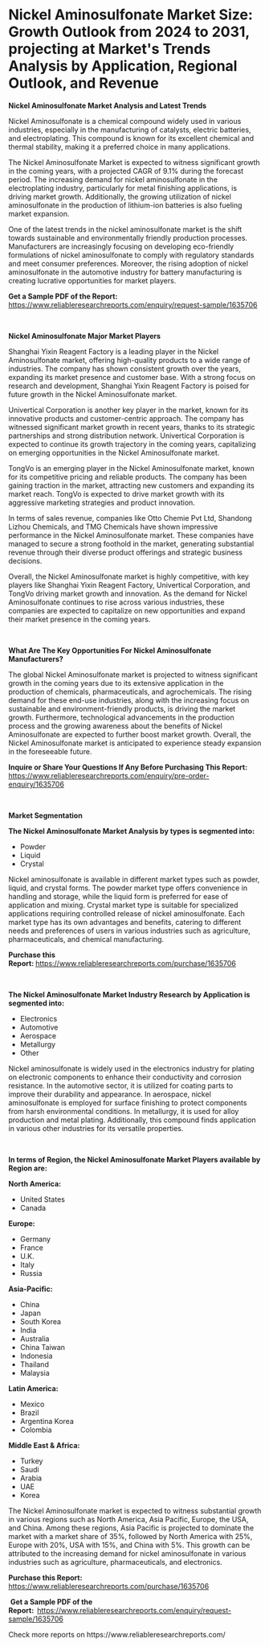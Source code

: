 <p><h1>Nickel Aminosulfonate Market Size: Growth Outlook from 2024 to 2031, projecting at Market's Trends Analysis by Application, Regional Outlook, and Revenue</h1></p><p><strong>Nickel Aminosulfonate Market Analysis and Latest Trends</strong></p>
<p><p>Nickel Aminosulfonate is a chemical compound widely used in various industries, especially in the manufacturing of catalysts, electric batteries, and electroplating. This compound is known for its excellent chemical and thermal stability, making it a preferred choice in many applications.</p><p>The Nickel Aminosulfonate Market is expected to witness significant growth in the coming years, with a projected CAGR of 9.1% during the forecast period. The increasing demand for nickel aminosulfonate in the electroplating industry, particularly for metal finishing applications, is driving market growth. Additionally, the growing utilization of nickel aminosulfonate in the production of lithium-ion batteries is also fueling market expansion.</p><p>One of the latest trends in the nickel aminosulfonate market is the shift towards sustainable and environmentally friendly production processes. Manufacturers are increasingly focusing on developing eco-friendly formulations of nickel aminosulfonate to comply with regulatory standards and meet consumer preferences. Moreover, the rising adoption of nickel aminosulfonate in the automotive industry for battery manufacturing is creating lucrative opportunities for market players.</p></p>
<p><strong>Get a Sample PDF of the Report:&nbsp;</strong> <a href="https://www.reliableresearchreports.com/enquiry/request-sample/1635706">https://www.reliableresearchreports.com/enquiry/request-sample/1635706</a></p>
<p>&nbsp;</p>
<p><strong>Nickel Aminosulfonate Major Market Players</strong></p>
<p><p>Shanghai Yixin Reagent Factory is a leading player in the Nickel Aminosulfonate market, offering high-quality products to a wide range of industries. The company has shown consistent growth over the years, expanding its market presence and customer base. With a strong focus on research and development, Shanghai Yixin Reagent Factory is poised for future growth in the Nickel Aminosulfonate market.</p><p>Univertical Corporation is another key player in the market, known for its innovative products and customer-centric approach. The company has witnessed significant market growth in recent years, thanks to its strategic partnerships and strong distribution network. Univertical Corporation is expected to continue its growth trajectory in the coming years, capitalizing on emerging opportunities in the Nickel Aminosulfonate market.</p><p>TongVo is an emerging player in the Nickel Aminosulfonate market, known for its competitive pricing and reliable products. The company has been gaining traction in the market, attracting new customers and expanding its market reach. TongVo is expected to drive market growth with its aggressive marketing strategies and product innovation.</p><p>In terms of sales revenue, companies like Otto Chemie Pvt Ltd, Shandong Lizhou Chemicals, and TMG Chemicals have shown impressive performance in the Nickel Aminosulfonate market. These companies have managed to secure a strong foothold in the market, generating substantial revenue through their diverse product offerings and strategic business decisions.</p><p>Overall, the Nickel Aminosulfonate market is highly competitive, with key players like Shanghai Yixin Reagent Factory, Univertical Corporation, and TongVo driving market growth and innovation. As the demand for Nickel Aminosulfonate continues to rise across various industries, these companies are expected to capitalize on new opportunities and expand their market presence in the coming years.</p></p>
<p>&nbsp;</p>
<p><strong>What Are The Key Opportunities For Nickel Aminosulfonate Manufacturers?</strong></p>
<p><p>The global Nickel Aminosulfonate market is projected to witness significant growth in the coming years due to its extensive application in the production of chemicals, pharmaceuticals, and agrochemicals. The rising demand for these end-use industries, along with the increasing focus on sustainable and environment-friendly products, is driving the market growth. Furthermore, technological advancements in the production process and the growing awareness about the benefits of Nickel Aminosulfonate are expected to further boost market growth. Overall, the Nickel Aminosulfonate market is anticipated to experience steady expansion in the foreseeable future.</p></p>
<p><strong>Inquire or Share Your Questions If Any Before Purchasing This Report:</strong> <a href="https://www.reliableresearchreports.com/enquiry/pre-order-enquiry/1635706">https://www.reliableresearchreports.com/enquiry/pre-order-enquiry/1635706</a></p>
<p>&nbsp;</p>
<p><strong>Market Segmentation</strong></p>
<p><strong>The Nickel Aminosulfonate Market Analysis by types is segmented into:</strong></p>
<p><ul><li>Powder</li><li>Liquid</li><li>Crystal</li></ul></p>
<p><p>Nickel aminosulfonate is available in different market types such as powder, liquid, and crystal forms. The powder market type offers convenience in handling and storage, while the liquid form is preferred for ease of application and mixing. Crystal market type is suitable for specialized applications requiring controlled release of nickel aminosulfonate. Each market type has its own advantages and benefits, catering to different needs and preferences of users in various industries such as agriculture, pharmaceuticals, and chemical manufacturing.</p></p>
<p><strong>Purchase this Report:&nbsp;</strong><a href="https://www.reliableresearchreports.com/purchase/1635706">https://www.reliableresearchreports.com/purchase/1635706</a></p>
<p>&nbsp;</p>
<p><strong>The Nickel Aminosulfonate Market Industry Research by Application is segmented into:</strong></p>
<p><ul><li>Electronics</li><li>Automotive</li><li>Aerospace</li><li>Metallurgy</li><li>Other</li></ul></p>
<p><p>Nickel aminosulfonate is widely used in the electronics industry for plating on electronic components to enhance their conductivity and corrosion resistance. In the automotive sector, it is utilized for coating parts to improve their durability and appearance. In aerospace, nickel aminosulfonate is employed for surface finishing to protect components from harsh environmental conditions. In metallurgy, it is used for alloy production and metal plating. Additionally, this compound finds application in various other industries for its versatile properties.</p></p>
<p>&nbsp;</p>
<p><strong>In terms of Region, the Nickel Aminosulfonate Market Players available by Region are:</strong></p>
<p>
    <p> <strong> North America: </strong>
        <ul>
            <li>United States</li>
            <li>Canada</li>
        </ul>
        </p> 
    <p> <strong> Europe: </strong>
        <ul>
            <li>Germany</li>
            <li>France</li>
            <li>U.K.</li>
            <li>Italy</li>
            <li>Russia</li>
        </ul>
        </p> 
    <p> <strong> Asia-Pacific: </strong>
        <ul>
            <li>China</li>
            <li>Japan</li>
            <li>South Korea</li>
            <li>India</li>
            <li>Australia</li>
            <li>China Taiwan</li>
            <li>Indonesia</li>
            <li>Thailand</li>
            <li>Malaysia</li>
        </ul>
        </p> 
    <p> <strong> Latin America: </strong>
        <ul>
            <li>Mexico</li>
            <li>Brazil</li>
            <li>Argentina Korea</li>
            <li>Colombia</li>
        </ul>
        </p> 
    <p> <strong> Middle East & Africa: </strong>
        <ul>
            <li>Turkey</li>
            <li>Saudi</li>
            <li>Arabia</li>
            <li>UAE</li>
            <li>Korea</li>
        </ul>
    </p>
    </p>
<p><p>The Nickel Aminosulfonate market is expected to witness substantial growth in various regions such as North America, Asia Pacific, Europe, the USA, and China. Among these regions, Asia Pacific is projected to dominate the market with a market share of 35%, followed by North America with 25%, Europe with 20%, USA with 15%, and China with 5%. This growth can be attributed to the increasing demand for nickel aminosulfonate in various industries such as agriculture, pharmaceuticals, and electronics.</p></p>
<p><strong>Purchase this Report: </strong><a href="https://www.reliableresearchreports.com/purchase/1635706">https://www.reliableresearchreports.com/purchase/1635706</a></p>
<p>&nbsp;<strong>Get a Sample PDF of the Report:&nbsp;&nbsp;</strong><a href="https://www.reliableresearchreports.com/enquiry/request-sample/1635706">https://www.reliableresearchreports.com/enquiry/request-sample/1635706</a></p>
<p><strong></strong></p>
<p>Check more reports on https://www.reliableresearchreports.com/</p>
